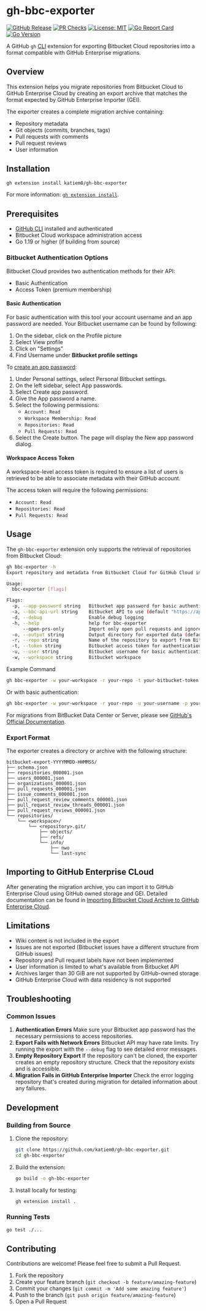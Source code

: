 # gh-bbc-exporter

[![GitHub Release](https://img.shields.io/github/v/release/katiem0/gh-bbc-exporter?style=flat&logo=github)](https://github.com/katiem0/gh-bbc-exporter/releases)
[![PR Checks](https://github.com/katiem0/gh-bbc-exporter/actions/workflows/main.yml/badge.svg)](https://github.com/katiem0/gh-bbc-exporter/actions/workflows/main.yml)
[![License: MIT](https://img.shields.io/badge/License-MIT-yellow.svg)](https://opensource.org/licenses/MIT)
[![Go Report Card](https://goreportcard.com/badge/github.com/katiem0/gh-bbc-exporter)](https://goreportcard.com/report/github.com/katiem0/gh-bbc-exporter)
[![Go Version](https://img.shields.io/github/go-mod/go-version/katiem0/gh-bbc-exporter)](https://go.dev/)

A GitHub `gh` [CLI](https://cli.github.com/) extension for exporting Bitbucket Cloud
repositories into a format compatible with GitHub Enterprise migrations.

## Overview

This extension helps you migrate repositories from Bitbucket Cloud to GitHub Enterprise Cloud
by creating an export archive that matches the format expected by GitHub Enterprise Importer (GEI).

The exporter creates a complete migration archive containing:

- Repository metadata
- Git objects (commits, branches, tags)
- Pull requests with comments
- Pull request reviews
- User information

## Installation

```sh
gh extension install katiem0/gh-bbc-exporter
```

For more information: [`gh extension install`](https://cli.github.com/manual/gh_extension_install).

## Prerequisites

- [GitHub CLI](https://cli.github.com/) installed and authenticated
- Bitbucket Cloud workspace administration access
- Go 1.19 or higher (if building from source)

### Bitbucket Authentication Options

Bitbucket Cloud provides two authentication methods for their API:

- Basic Authentication
- Access Token (premium membership)

#### Basic Authentication

For basic authentication with this tool your account username and an app password
are needed. Your Bitbucket username can be found by following:

1. On the sidebar, click on the Profile picture
2. Select View profile
3. Click on "Settings"
4. Find Username under **Bitbucket profile settings**

To [create an app password](https://support.atlassian.com/bitbucket-cloud/docs/create-an-app-password/):

1. Under Personal settings, select Personal Bitbucket settings.
2. On the left sidebar, select App passwords.
3. Select Create app password.
4. Give the App password a name.
5. Select the following permissions:
   - `Account: Read`
   - `Workspace Membership: Read`
   - `Repositories: Read`
   - `Pull Requests: Read`
6. Select the Create button. The page will display the New app password dialog.

#### Workspace Access Token

A workspace-level access token is required to ensure a list of users is retrieved
to be able to associate metadata with their GitHub account.

The access token will require the following permissions:

- `Account: Read`
- `Repositories: Read`
- `Pull Requests: Read`

## Usage

The `gh-bbc-exporter` extension only supports the retrieval of repositories from Bitbucket Cloud:

```sh
gh bbc-exporter -h
Export repository and metadata from Bitbucket Cloud for GitHub Cloud import.

Usage:
  bbc-exporter [flags]

Flags:
  -p, --app-password string   Bitbucket app password for basic authentication
  -a, --bbc-api-url string    Bitbucket API to use (default "https://api.bitbucket.org/2.0")
  -d, --debug                 Enable debug logging
  -h, --help                  help for bbc-exporter
      --open-prs-only         Import only open pull requests and ignore closed/merged ones
  -o, --output string         Output directory for exported data (default: ./bitbucket-export-TIMESTAMP)
  -r, --repo string           Name of the repository to export from Bitbucket Cloud
  -t, --token string          Bitbucket access token for authentication
  -u, --user string           Bitbucket username for basic authentication
  -w, --workspace string      Bitbucket workspace
```

Example Command

```sh
gh bbc-exporter -w your-workspace -r your-repo -t your-bitbucket-token
```

Or with basic authentication:

```sh
gh bbc-exporter -w your-workspace -r your-repo -u your-username -p your-app-password
```

For migrations from BitBucket Data Center or Server, please see [GitHub's Official Documentation](https://docs.github.com/en/migrations/using-github-enterprise-importer/migrating-from-bitbucket-server-to-github-enterprise-cloud/about-migrations-from-bitbucket-server-to-github-enterprise-cloud).

### Export Format

The exporter creates a directory or archive with the following structure:

```text
bitbucket-export-YYYYMMDD-HHMMSS/
├── schema.json
├── repositories_000001.json
├── users_000001.json
├── organizations_000001.json
├── pull_requests_000001.json
├── issue_comments_000001.json
├── pull_request_review_comments_000001.json
├── pull_request_review_threads_000001.json
├── pull_request_reviews_000001.json
└── repositories/
    └── <workspace>/
        └── <repository>.git/
            ├── objects/
            ├── refs/
            └── info/
                ├── nwo
                └── last-sync
```

## Importing to GitHub Enterprise CLoud

After generating the migration archive, you can import it to GitHub Enterprise Cloud
using GitHub owned storage and GEI. Detailed documentation can be found in
[Importing Bitbucket Cloud Archive to GitHub Enterprise Cloud](./docs/GHImport.md).

## Limitations

- Wiki content is not included in the export
- Issues are not exported (Bitbucket issues have a different structure from GitHub issues)
- Repository and Pull request labels have not been implemented
- User information is limited to what's available from Bitbucket API
- Archives larger than 30 GiB are not supported by GitHub-owned storage
- GitHub Enterprise Cloud with data residency is not supported

## Troubleshooting

### Common Issues

1. **Authentication Errors**
   Make sure your Bitbucket app password has the necessary permissions to access repositories.
2. **Export Fails with Network Errors**
   Bitbucket API may have rate limits. Try running the export with the `--debug` flag to see
   detailed error messages.
3. **Empty Repository Export**
   If the repository can't be cloned, the exporter creates an empty repository structure.
   Check that the repository exists and is accessible.
4. **Migration Fails in GitHub Enterprise Importer**
   Check the error logging repository that's created during migration for detailed
   information about any failures.

## Development

### Building from Source

1. Clone the repository:

   ```sh
   git clone https://github.com/katiem0/gh-bbc-exporter.git
   cd gh-bbc-exporter
   ```

2. Build the extension:

   ```sh
   go build -o gh-bbc-exporter
   ```

3. Install locally for testing:

   ```sh
   gh extension install .
   ```

### Running Tests

```sh
go test ./...
```

## Contributing

Contributions are welcome! Please feel free to submit a Pull Request.

1. Fork the repository
2. Create your feature branch (`git checkout -b feature/amazing-feature`)
3. Commit your changes (`git commit -m 'Add some amazing feature'`)
4. Push to the branch (`git push origin feature/amazing-feature`)
5. Open a Pull Request
